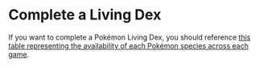 # Complete a Living Dex

If you want to complete a Pokémon Living Dex, you should reference [this table representing the availability of each Pokémon species across each game](https://bulbapedia.bulbagarden.net/wiki/List_of_Pokémon_by_availability#List_of_Pok.C3.A9mon).
